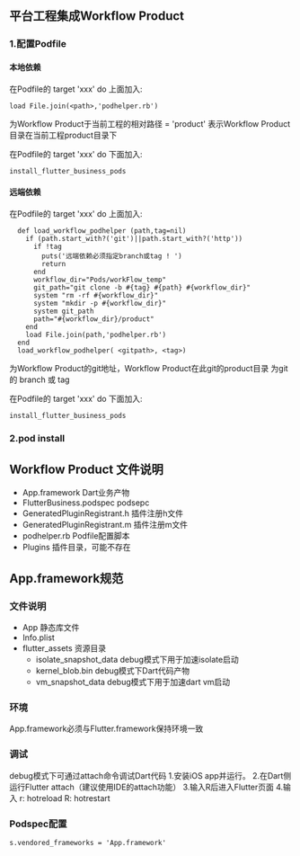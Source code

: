 
## 平台工程集成Workflow Product

### 1.配置Podfile
#### 本地依赖
在Podfile的 target 'xxx' do 上面加入:

    load File.join(<path>,'podhelper.rb')
<path>为Workflow Product于当前工程的相对路径
<path> = 'product' 表示Workflow Product目录在当前工程product目录下

在Podfile的 target 'xxx' do 下面加入:
    
    install_flutter_business_pods

#### 远端依赖
在Podfile的 target 'xxx' do 上面加入:

      def load_workflow_podhelper (path,tag=nil)
        if (path.start_with?('git')||path.start_with?('http'))
          if !tag
            puts('远端依赖必须指定branch或tag ! ')
            return
          end
          workflow_dir="Pods/workFlow_temp"
          git_path="git clone -b #{tag} #{path} #{workflow_dir}"
          system "rm -rf #{workflow_dir}"
          system "mkdir -p #{workflow_dir}"
          system git_path
          path="#{workflow_dir}/product"
        end
        load File.join(path,'podhelper.rb')
      end 
      load_workflow_podhelper( <gitpath>, <tag>)
<gitpath>为Workflow Product的git地址，Workflow Product在此git的product目录
<tag> 为git的 branch 或 tag

在Podfile的 target 'xxx' do 下面加入:

    install_flutter_business_pods

### 2.pod install

## Workflow Product 文件说明
- App.framework  Dart业务产物
- FlutterBusiness.podspec  podsepc
- GeneratedPluginRegistrant.h  插件注册h文件
- GeneratedPluginRegistrant.m  插件注册m文件
- podhelper.rb  Podfile配置脚本
- Plugins  插件目录，可能不存在

## App.framework规范
### 文件说明
- App           静态库文件
- Info.plist
- flutter_assets 资源目录
  - isolate_snapshot_data  debug模式下用于加速isolate启动
  - kernel_blob.bin  debug模式下Dart代码产物
  - vm_snapshot_data  debug模式下用于加速dart vm启动

### 环境
App.framework必须与Flutter.framework保持环境一致

### 调试
debug模式下可通过attach命令调试Dart代码
  1.安装iOS app并运行。
  2.在Dart侧运行Flutter attach（建议使用IDE的attach功能）
  3.输入R后进入Flutter页面
  4.输入 r: hotreload  R: hotrestart

### Podspec配置

    s.vendored_frameworks = 'App.framework'

